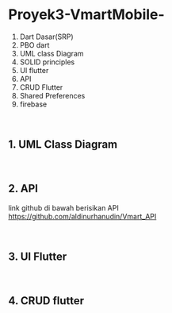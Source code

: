 # Proyek3-VmartMobile-


<ol>
  <li>Dart Dasar(SRP)</li>
  <li>PBO dart</li>
  <li>UML class Diagram</li>
  <li>SOLID principles</li>
  <li>UI flutter</li>
  <li>API</li>
  <li>CRUD Flutter</li>
  <li>Shared Preferences</li>
  <li>firebase</li>
</ol>
<br>

## 1. UML Class Diagram



<br>

## 2. API
link github di bawah berisikan API
https://github.com/aldinurhanudin/Vmart_API


<br>

## 3. UI Flutter


<br>

## 4. CRUD flutter

<br>

